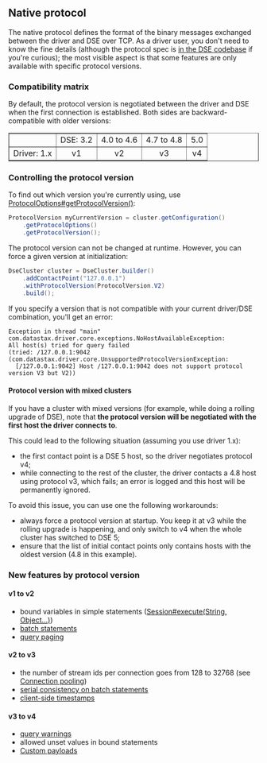 ## Native protocol

The native protocol defines the format of the binary messages exchanged
between the driver and DSE over TCP. As a driver user, you don't
need to know the fine details (although the protocol spec is [in the
DSE codebase][native_spec] if you're curious); the most visible
aspect is that some features are only available with specific protocol
versions.

[native_spec]: https://github.com/apache/cassandra/tree/trunk/doc

### Compatibility matrix

By default, the protocol version is negotiated between the driver and
DSE when the first connection is established. Both sides are
backward-compatible with older versions:

<table border="1" style="text-align:center; width:100%;margin-bottom:1em;">
<tr><td>&nbsp;</td><td>DSE: 3.2</td><td>4.0 to 4.6</td><td>4.7 to 4.8</td><td>5.0</td></tr>
<tr><td>Driver: 1.x</td> <td>v1</td> <td>v2</td>  <td>v3</td> <td>v4</td> </tr>
</table>

### Controlling the protocol version

To find out which version you're currently using, use
[ProtocolOptions#getProtocolVersion()][gpv]:

```java
ProtocolVersion myCurrentVersion = cluster.getConfiguration()
    .getProtocolOptions()
    .getProtocolVersion();
```

The protocol version can not be changed at runtime. However, you can
force a given version at initialization:

```java
DseCluster cluster = DseCluster.builder()
    .addContactPoint("127.0.0.1")
    .withProtocolVersion(ProtocolVersion.V2)
    .build();
```

If you specify a version that is not compatible with your current
driver/DSE combination, you'll get an error:

```
Exception in thread "main" com.datastax.driver.core.exceptions.NoHostAvailableException:
All host(s) tried for query failed
(tried: /127.0.0.1:9042 (com.datastax.driver.core.UnsupportedProtocolVersionException:
  [/127.0.0.1:9042] Host /127.0.0.1:9042 does not support protocol version V3 but V2))
```

[gpv]: http://docs.datastax.com/en/drivers/java-dse/1.2/com/datastax/driver/core/ProtocolOptions.html#getProtocolVersion--

#### Protocol version with mixed clusters

If you have a cluster with mixed versions (for example, while doing a
rolling upgrade of DSE), note that **the protocol version will be
negotiated with the first host the driver connects to**.

This could lead to the following situation (assuming you use driver 1.x):

* the first contact point is a DSE 5 host, so the driver negotiates
  protocol v4;
* while connecting to the rest of the cluster, the driver contacts a 4.8
  host using protocol v3, which fails; an error is logged and this host
  will be permanently ignored.

To avoid this issue, you can use one the following workarounds:

* always force a protocol version at startup. You keep it at v3 while
  the rolling upgrade is happening, and only switch to v4 when the whole
  cluster has switched to DSE 5;
* ensure that the list of initial contact points only contains hosts
  with the oldest version (4.8 in this example).


### New features by protocol version

#### v1 to v2

* bound variables in simple statements
  ([Session#execute(String, Object...)](http://docs.datastax.com/en/drivers/java-dse/1.2/com/datastax/driver/core/Session.html#execute-java.lang.String-java.lang.Object...-))
* [batch statements](http://docs.datastax.com/en/drivers/java-dse/1.2/com/datastax/driver/core/BatchStatement.html)
* [query paging](../paging/)

#### v2 to v3

* the number of stream ids per connection goes from 128 to 32768 (see
  [Connection pooling](../pooling/))
* [serial consistency on batch statements](http://docs.datastax.com/en/drivers/java-dse/1.2/com/datastax/driver/core/BatchStatement.html#setSerialConsistencyLevel-com.datastax.driver.core.ConsistencyLevel-)
* [client-side timestamps](../query_timestamps/)

#### v3 to v4

* [query warnings](http://docs.datastax.com/en/drivers/java-dse/1.2/com/datastax/driver/core/ExecutionInfo.html#getWarnings--)
* allowed unset values in bound statements
* [Custom payloads](../custom_payloads/)
